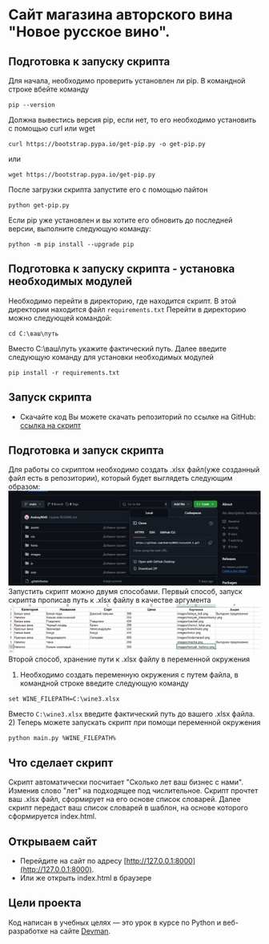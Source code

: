 # Сайт магазина авторского вина "Новое русское вино".

## Подготовка к запуску скрипта
Для начала, необходимо проверить установлен ли pip.
В командной строке вбейте команду
```
pip --version
```
Должна вывестись версия pip, если нет, то его необходимо установить с помощью curl или wget
```
curl https://bootstrap.pypa.io/get-pip.py -o get-pip.py
```
или
```
wget https://bootstrap.pypa.io/get-pip.py
```
После загрузки скрипта запустите его с помощью пайтон
```
python get-pip.py
```
Если pip уже установлен и вы хотите его обновить до последней версии, выполните следующую команду:
```
python -m pip install --upgrade pip
```
## Подготовка к запуску скрипта - установка необходимых модулей
Необходимо перейти в директорию, где находится скрипт. В этой директории находится файл ```requirements.txt```
Перейти в директорию можно следующей командой:
```
cd C:\ваш\путь
```
Вместо C:\ваш\путь укажите фактический путь.
Далее введите следующую команду для установки необходимых модулей
```
pip install -r requirements.txt
```

## Запуск скрипта
- Скачайте код
Вы можете скачать репозиторий по ссылке на GitHub: [ссылка на скрипт](https://github.com/Andrey9045/lesson14.1)

## Подготовка и запуск скрипта
Для работы со скриптом необходимо создать .xlsx файл(уже созданный файл есть в репозитории), который будет выглядеть следующим образом:
![Фото](https://raw.githubusercontent.com/Andrey9045/photo/refs/heads/main/1.png)
Запустить скрипт можно двумя способами.
Первый способ, запуск скрипта прописав путь к .xlsx файлу в качестве аргумента
![Фото](https://raw.githubusercontent.com/Andrey9045/photo/refs/heads/main/2.png)
Второй способ, хранение пути к .xlsx файлу в переменной окружения
1) Необходимо создать переменную окружения с путем файла, в командной строке введите следующую команду
```
set WINE_FILEPATH=С:\wine3.xlsx
```
Вместо ```C:\wine3.xlsx``` введите фактический путь до вашего .xlsx файла.
2) Теперь можете запускать скрипт при помощи переменной окружения
```
python main.py %WINE_FILEPATH%
```
## Что сделает скрипт
Скрипт автоматически посчитает "Сколько лет ваш бизнес с нами". Изменив слово "лет" на подходящее под числительное.
Скрипт прочтет ваш .xlsx файл, сформирует на его основе список словарей. Далее скрипт передаст ваш список словарей в шаблон, на основе которого сформируется index.html.
## Открываем сайт 
- Перейдите на сайт по адресу [http://127.0.0.1:8000](http://127.0.0.1:8000).
- Или же открыть index.html в браузере

## Цели проекта

Код написан в учебных целях — это урок в курсе по Python и веб-разработке на сайте [Devman](https://dvmn.org).
